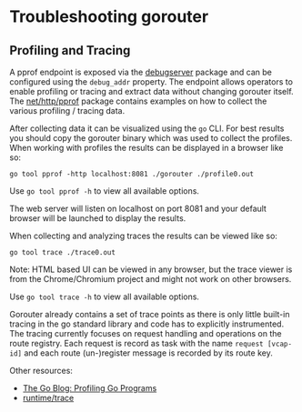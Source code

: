 # Troubleshooting gorouter

## Profiling and Tracing

A pprof endpoint is exposed via the [debugserver](https://github.com/cloudfoundry/debugserver)
package and can be configured using the `debug_addr` property. The endpoint allows operators to
enable profiling or tracing and extract data without changing gorouter itself. The
[net/http/pprof](https://pkg.go.dev/net/http/pprof#hdr-Usage_examples) package contains examples on
how to collect the various profiling / tracing data.

After collecting data it can be visualized using the `go` CLI. For best results you should copy the
gorouter binary which was used to collect the profiles. When working with profiles the results can
be displayed in a browser like so:

```
go tool pprof -http localhost:8081 ./gorouter ./profile0.out
```

Use `go tool pprof -h` to view all available options.

The web server will listen on localhost on port 8081 and your default browser will be launched to
display the results.

When collecting and analyzing traces the results can be viewed like so:

```
go tool trace ./trace0.out
```

Note: HTML based UI can be viewed in any browser, but the trace viewer is from the Chrome/Chromium
project and might not work on other browsers.

Use `go tool trace -h` to view all available options.

Gorouter already contains a set of trace points as there is only little built-in tracing in the go
standard library and code has to explicitly instrumented. The tracing currently focuses on request
handling and operations on the route registry. Each request is record as task with the name
`request [vcap-id]` and each route (un-)register message is recorded by its route key.

Other resources:
- [The Go Blog: Profiling Go Programs](https://go.dev/blog/pprof)
- [runtime/trace](https://pkg.go.dev/runtime/trace)
